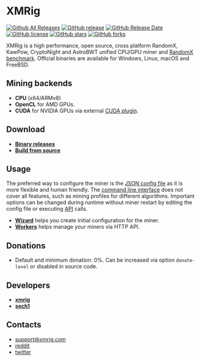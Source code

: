 # XMRig

[![Github All Releases](https://img.shields.io/github/downloads/xmrig/xmrig/total.svg)](https://github.com/Liberty-Pool/xmrig/releases)
[![GitHub release](https://img.shields.io/github/release/xmrig/xmrig/all.svg)](https://github.com/Liberty-Pool/xmrig/releases)
[![GitHub Release Date](https://img.shields.io/github/release-date/xmrig/xmrig.svg)](https://github.com/Liberty-Pool/xmrig/releases)
[![GitHub license](https://img.shields.io/github/license/xmrig/xmrig.svg)](https://github.com/Liberty-Pool/xmrig/blob/master/LICENSE)
[![GitHub stars](https://img.shields.io/github/stars/xmrig/xmrig.svg)](https://github.com/Liberty-Pool/xmrig/stargazers)
[![GitHub forks](https://img.shields.io/github/forks/xmrig/xmrig.svg)](https://github.com/Liberty-Pool/xmrig/network)

XMRig is a high performance, open source, cross platform RandomX, KawPow, CryptoNight and AstroBWT unified CPU/GPU miner and [RandomX benchmark](https://xmrig.com/benchmark). Official binaries are available for Windows, Linux, macOS and FreeBSD.

## Mining backends
- **CPU** (x64/ARMv8)
- **OpenCL** for AMD GPUs.
- **CUDA** for NVIDIA GPUs via external [CUDA plugin](https://github.com/MoneroOcean/xmrig-cuda).

## Download
* **[Binary releases](https://github.com/Liberty-Pool/xmrig/releases)**
* **[Build from source](https://xmrig.com/docs/miner/build)**

## Usage
The preferred way to configure the miner is the [JSON config file](https://xmrig.com/docs/miner/config) as it is more flexible and human friendly. The [command line interface](https://xmrig.com/docs/miner/command-line-options) does not cover all features, such as mining profiles for different algorithms. Important options can be changed during runtime without miner restart by editing the config file or executing [API](https://xmrig.com/docs/miner/api) calls.

* **[Wizard](https://xmrig.com/wizard)** helps you create initial configuration for the miner.
* **[Workers](http://workers.xmrig.info)** helps manage your miners via HTTP API.

## Donations
* Default and minimum donation: 0%. Can be increased via option `donate-level` or disabled in source code.

## Developers
* **[xmrig](https://github.com/xmrig)**
* **[sech1](https://github.com/SChernykh)**

## Contacts
* support@xmrig.com
* [reddit](https://www.reddit.com/user/XMRig/)
* [twitter](https://twitter.com/xmrig_dev)
